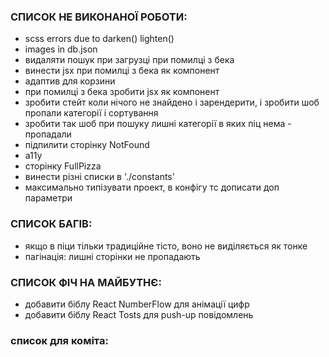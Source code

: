### СПИСОК НЕ ВИКОНАНОЇ РОБОТИ:
- scss errors due to darken() lighten()
- images in db.json
- видаляти пошук при загрузці при помилці з бека
- винести jsx при помилці з бека як компонент
- адаптив для корзини
- при помилці з бека зробити jsx як компонент
- зробити стейт коли нічого не знайдено і зарендерити, і зробити шоб пропали категорії і сортування
- зробити так шоб при пошуку лишні категорії в яких піц нема - пропадали
- підпилити сторінку NotFound
- a11y
- сторінку FullPizza
- винести різні списки в './constants'
- максимально типізувати проект, в конфігу тс дописати доп параметри

### СПИСОК БАГІВ:
- якщо в піци тільки традиційне тісто, воно не виділяється як тонке
- пагінація: лишні сторінки не пропадають

### СПИСОК ФІЧ НА МАЙБУТНЄ:
- добавити біблу React NumberFlow для анімації цифр
- добавити біблу React Tosts для push-up повідомлень

### список для коміта:
